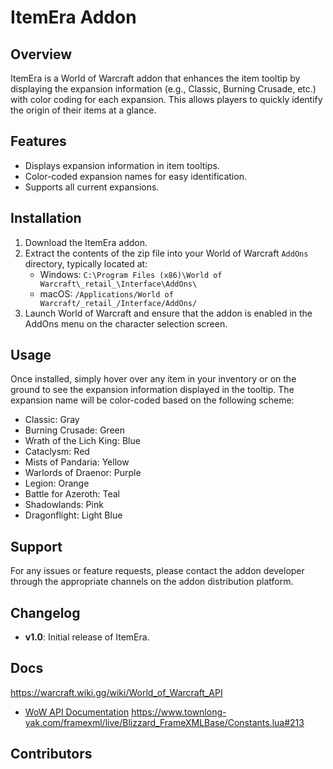 # ItemEra Addon

## Overview

ItemEra is a World of Warcraft addon that enhances the item tooltip by displaying the expansion information (e.g., Classic, Burning Crusade, etc.) with color coding for each expansion. This allows players to quickly identify the origin of their items at a glance.

## Features

- Displays expansion information in item tooltips.
- Color-coded expansion names for easy identification.
- Supports all current expansions.

## Installation

1. Download the ItemEra addon.
2. Extract the contents of the zip file into your World of Warcraft `AddOns` directory, typically located at:
   - Windows: `C:\Program Files (x86)\World of Warcraft\_retail_\Interface\AddOns\`
   - macOS: `/Applications/World of Warcraft/_retail_/Interface/AddOns/`
3. Launch World of Warcraft and ensure that the addon is enabled in the AddOns menu on the character selection screen.

## Usage

Once installed, simply hover over any item in your inventory or on the ground to see the expansion information displayed in the tooltip. The expansion name will be color-coded based on the following scheme:

- Classic: Gray
- Burning Crusade: Green
- Wrath of the Lich King: Blue
- Cataclysm: Red
- Mists of Pandaria: Yellow
- Warlords of Draenor: Purple
- Legion: Orange
- Battle for Azeroth: Teal
- Shadowlands: Pink
- Dragonflight: Light Blue

## Support

For any issues or feature requests, please contact the addon developer through the appropriate channels on the addon distribution platform.

## Changelog

- **v1.0**: Initial release of ItemEra.

## Docs

https://warcraft.wiki.gg/wiki/World_of_Warcraft_API

- [WoW API Documentation](https://wowpedia.fandom.com/wiki/World_of_Warcraft_API)
  https://www.townlong-yak.com/framexml/live/Blizzard_FrameXMLBase/Constants.lua#213

## Contributors
